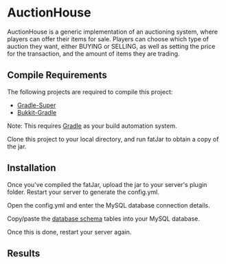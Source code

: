 # AuctionHouse
AuctionHouse is a generic implementation of an auctioning system, where players can offer their items for sale. Players can choose which type of auction they want, either BUYING or SELLING, as well as setting the price for the transaction, and the amount of items they are trading.

## Compile Requirements
The following projects are required to compile this project:
- [Gradle-Super](https://github.com/IslesSoftworks/Gradle-Super)
- [Bukkit-Gradle](https://github.com/IslesSoftworks/Bukkit-Gradle)

Note: This requires [Gradle](https://gradle.org) as your build automation system.

Clone this project to your local directory, and run fatJar to obtain a copy of the jar.

## Installation
Once you've compiled the fatJar, upload the jar to your server's plugin folder. Restart your server to generate the config.yml.

Open the config.yml and enter the MySQL database connection details.

Copy/paste the [database schema](https://github.com/Unknowncmbk/auction-house/blob/master/setup/database-schema.txt) tables into your MySQL database.

Once this is done, restart your server again.

## Results

